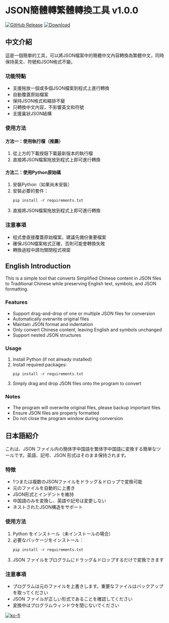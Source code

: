 # JSON簡體轉繁體轉換工具 v1.0.0

[![GitHub Release](https://img.shields.io/github/v/release/musictraveler/JSON-CNtoTW?style=flat-square)](https://github.com/musictraveler/JSON-CNtoTW/releases/latest)
[![Download](https://img.shields.io/badge/下載-最新版本-blue?style=flat-square)](https://github.com/musictraveler/JSON-CNtoTW/releases/latest/download/json_converter.exe)

## 中文介紹
這是一個簡單的工具，可以將JSON檔案中的簡體中文內容轉換為繁體中文，同時保持英文、符號和JSON格式不變。

### 功能特點
- 支援拖放一個或多個JSON檔案到程式上進行轉換
- 自動覆蓋原始檔案
- 保持JSON格式和縮排不變
- 只轉換中文內容，不影響英文和符號
- 支援巢狀JSON結構

### 使用方法
#### 方法一：使用執行檔（推薦）
1. 從上方的下載按鈕下載最新版本的執行檔
2. 直接將JSON檔案拖放到程式上即可進行轉換

#### 方法二：使用Python原始碼
1. 安裝Python（如果尚未安裝）
2. 安裝必要的套件：
   ```
   pip install -r requirements.txt
   ```
3. 直接將JSON檔案拖放到程式上即可進行轉換

### 注意事項
- 程式會直接覆蓋原始檔案，建議先備份重要檔案
- 確保JSON檔案格式正確，否則可能會轉換失敗
- 轉換過程中請勿關閉程式視窗

## English Introduction
This is a simple tool that converts Simplified Chinese content in JSON files to Traditional Chinese while preserving English text, symbols, and JSON formatting.

### Features
- Support drag-and-drop of one or multiple JSON files for conversion
- Automatically overwrite original files
- Maintain JSON format and indentation
- Only convert Chinese content, leaving English and symbols unchanged
- Support nested JSON structures

### Usage
1. Install Python (if not already installed)
2. Install required packages:
   ```
   pip install -r requirements.txt
   ```
3. Simply drag and drop JSON files onto the program to convert

### Notes
- The program will overwrite original files, please backup important files
- Ensure JSON files are properly formatted
- Do not close the program window during conversion

## 日本語紹介
これは、JSON ファイル内の簡体字中国語を繁体字中国語に変換する簡単なツールです。英語、記号、JSON 形式はそのまま保持されます。

### 特徴
- 1つまたは複数のJSONファイルをドラッグ＆ドロップで変換可能
- 元のファイルを自動的に上書き
- JSON形式とインデントを維持
- 中国語のみを変換し、英語や記号は変更しない
- ネストされたJSON構造をサポート

### 使用方法
1. Python をインストール（未インストールの場合）
2. 必要なパッケージをインストール：
   ```
   pip install -r requirements.txt
   ```
3. JSON ファイルをプログラムにドラッグ＆ドロップするだけで変換できます

### 注意事項
- プログラムは元のファイルを上書きします。重要なファイルはバックアップを取ってください
- JSON ファイルが正しい形式であることを確認してください
- 変換中はプログラムウィンドウを閉じないでください

[![ko-fi](https://ko-fi.com/img/githubbutton_sm.svg)](https://ko-fi.com/musictraveler721217)